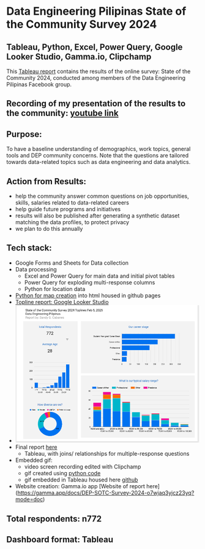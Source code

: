 # Data Engineering Pilipinas State of the Community Survey 2024
## Tableau, Python, Excel, Power Query, Google Looker Studio, Gamma.io, Clipchamp 

This [Tableau report](https://public.tableau.com/app/profile/sandy.g.cabanes/viz/survey0309/Home) contains the results of the online survey: State of the Community 2024, conducted among members of the Data Engineering Pilipinas Facebook group.

## Recording of my presentation of the results to the community: [youtube link](https://www.youtube.com/watch?v=ZalWXSVVasM&t=1463s)

## Purpose:
To have a baseline understanding of demographics, work topics, general tools and DEP community concerns. Note that the questions are tailored towards data-related topics such as data engineering and data analytics.

## Action from Results:
- help the community answer common questions on job opportunities, skills, salaries related to data-related careers
- help guide future programs and initiatives
- results will also be published after generating a synthetic dataset matching the data profiles, to protect privacy
- we plan to do this annually


## Tech stack:
- Google Forms and Sheets for Data collection
- Data processing 
	- Excel and Power Query for main data and initial pivot tables
	- Power Query for exploding multi-response columns
	- Python for location data
- [Python for map creation](map3_geopy_folium.ipynb) into html housed in github pages 
- [Topline report: Google Looker Studio](SOTC_2024_Toplines.pdf)
- ![Google Looker Studio screenshot](Google%20Looker%20Studio%20toplines.PNG)
- Final report [here](https://public.tableau.com/app/profile/sandy.g.cabanes/viz/survey0309/Home)
	- Tableau, with joins/ relationships for multiple-response questions
- Embedded gif:
  	- video screen recording edited with Clipchamp
	- gif created using [python code](https://github.com/SandyGCabanes/mp4_to_gif)
	- gif embedded in Tableau housed here [github](https://github.com/SandyGCabanes/2024survey_homepage)
- Website creation:  Gamma.io app [Website of report here] (https://gamma.app/docs/DEP-SOTC-Survey-2024-o7wjaq3yjcz23yq?mode=doc)

## Total respondents: n772

## Dashboard format:  Tableau

